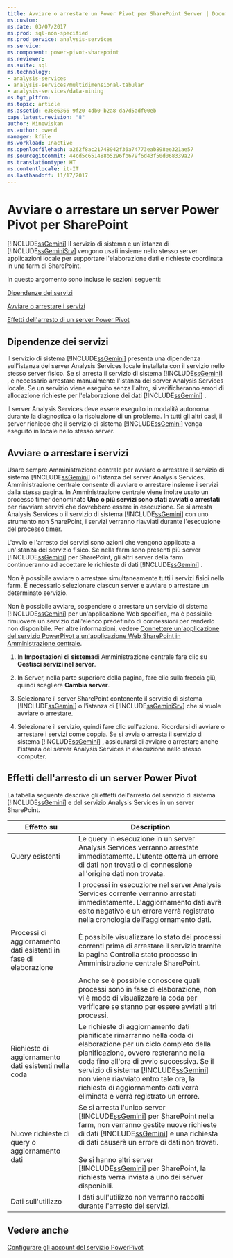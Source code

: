 ```yaml
---
title: Avviare o arrestare un Power Pivot per SharePoint Server | Documenti Microsoft
ms.custom: 
ms.date: 03/07/2017
ms.prod: sql-non-specified
ms.prod_service: analysis-services
ms.service: 
ms.component: power-pivot-sharepoint
ms.reviewer: 
ms.suite: sql
ms.technology:
- analysis-services
- analysis-services/multidimensional-tabular
- analysis-services/data-mining
ms.tgt_pltfrm: 
ms.topic: article
ms.assetid: e38e6366-9f20-4db0-b2a8-da7d5adf00eb
caps.latest.revision: "8"
author: Minewiskan
ms.author: owend
manager: kfile
ms.workload: Inactive
ms.openlocfilehash: a262f8ac21748942f36a74773eab898ee321ae57
ms.sourcegitcommit: 44cd5c651488b5296fb679f6d43f50d068339a27
ms.translationtype: HT
ms.contentlocale: it-IT
ms.lasthandoff: 11/17/2017
---
```

# <a name="start-or-stop-a-power-pivot-for-sharepoint-server"></a>Avviare o arrestare un server Power Pivot per SharePoint
  [!INCLUDE[ssGemini](../../includes/ssgemini-md.md)] Il servizio di sistema e un'istanza di [!INCLUDE[ssGeminiSrv](../../includes/ssgeminisrv-md.md)] vengono usati insieme nello stesso server applicazioni locale per supportare l'elaborazione dati e richieste coordinata in una farm di SharePoint.  
  
 In questo argomento sono incluse le sezioni seguenti:  
  
 [Dipendenze dei servizi](#dependencies)  
  
 [Avviare o arrestare i servizi](#startstop)  
  
 [Effetti dell'arresto di un server Power Pivot](#effects)  
  
##  <a name="dependencies"></a> Dipendenze dei servizi  
 Il servizio di sistema [!INCLUDE[ssGemini](../../includes/ssgemini-md.md)] presenta una dipendenza sull'istanza del server Analysis Services locale installata con il servizio nello stesso server fisico. Se si arresta il servizio di sistema [!INCLUDE[ssGemini](../../includes/ssgemini-md.md)] , è necessario arrestare manualmente l'istanza del server Analysis Services locale. Se un servizio viene eseguito senza l'altro, si verificheranno errori di allocazione richieste per l'elaborazione dei dati [!INCLUDE[ssGemini](../../includes/ssgemini-md.md)] .  
  
 Il server Analysis Services deve essere eseguito in modalità autonoma durante la diagnostica o la risoluzione di un problema. In tutti gli altri casi, il server richiede che il servizio di sistema [!INCLUDE[ssGemini](../../includes/ssgemini-md.md)] venga eseguito in locale nello stesso server.  
  
##  <a name="startstop"></a> Avviare o arrestare i servizi  
 Usare sempre Amministrazione centrale per avviare o arrestare il servizio di sistema [!INCLUDE[ssGemini](../../includes/ssgemini-md.md)] o l'istanza del server Analysis Services. Amministrazione centrale consente di avviare o arrestare insieme i servizi dalla stessa pagina. In Amministrazione centrale viene inoltre usato un processo timer denominato **Uno o più servizi sono stati avviati o arrestati** per riavviare servizi che dovrebbero essere in esecuzione. Se si arresta Analysis Services o il servizio di sistema [!INCLUDE[ssGemini](../../includes/ssgemini-md.md)] con uno strumento non SharePoint, i servizi verranno riavviati durante l'esecuzione del processo timer.  
  
 L'avvio e l'arresto dei servizi sono azioni che vengono applicate a un'istanza del servizio fisico. Se nella farm sono presenti più server [!INCLUDE[ssGemini](../../includes/ssgemini-md.md)] per SharePoint, gli altri server della farm continueranno ad accettare le richieste di dati [!INCLUDE[ssGemini](../../includes/ssgemini-md.md)] .  
  
 Non è possibile avviare o arrestare simultaneamente tutti i servizi fisici nella farm. È necessario selezionare ciascun server e avviare o arrestare un determinato servizio.  
  
 Non è possibile avviare, sospendere o arrestare un servizio di sistema [!INCLUDE[ssGemini](../../includes/ssgemini-md.md)] per un'applicazione Web specifica, ma è possibile rimuovere un servizio dall'elenco predefinito di connessioni per renderlo non disponibile. Per altre informazioni, vedere [Connettere un'applicazione del servizio PowerPivot a un'applicazione Web SharePoint in Amministrazione centrale](../../analysis-services/power-pivot-sharepoint/connect-power-pivot-service-app-to-sharepoint-web-app-in-ca.md).  
  
1.  In **Impostazioni di sistema**di Amministrazione centrale fare clic su **Gestisci servizi nel server**.  
  
2.  In Server, nella parte superiore della pagina, fare clic sulla freccia giù, quindi scegliere **Cambia server**.  
  
3.  Selezionare il server SharePoint contenente il servizio di sistema [!INCLUDE[ssGemini](../../includes/ssgemini-md.md)] o l'istanza di [!INCLUDE[ssGeminiSrv](../../includes/ssgeminisrv-md.md)] che si vuole avviare o arrestare.  
  
4.  Selezionare il servizio, quindi fare clic sull'azione. Ricordarsi di avviare o arrestare i servizi come coppia. Se si avvia o arresta il servizio di sistema [!INCLUDE[ssGemini](../../includes/ssgemini-md.md)] , assicurarsi di avviare o arrestare anche l'istanza del server Analysis Services in esecuzione nello stesso computer.  
  
##  <a name="effects"></a> Effetti dell'arresto di un server Power Pivot  
 La tabella seguente descrive gli effetti dell'arresto del servizio di sistema [!INCLUDE[ssGemini](../../includes/ssgemini-md.md)] e del servizio Analysis Services in un server SharePoint.  
  
|Effetto su|Description|  
|---------------|-----------------|  
|Query esistenti|Le query in esecuzione in un server Analysis Services verranno arrestate immediatamente. L'utente otterrà un errore di dati non trovati o di connessione all'origine dati non trovata.|  
|Processi di aggiornamento dati esistenti in fase di elaborazione|I processi in esecuzione nel server Analysis Services corrente verranno arrestati immediatamente. L'aggiornamento dati avrà esito negativo e un errore verrà registrato nella cronologia dell'aggiornamento dati.<br /><br /> È possibile visualizzare lo stato dei processi correnti prima di arrestare il servizio tramite la pagina Controlla stato processo in Amministrazione centrale SharePoint.<br /><br /> Anche se è possibile conoscere quali processi sono in fase di elaborazione, non vi è modo di visualizzare la coda per verificare se stanno per essere avviati altri processi.|  
|Richieste di aggiornamento dati esistenti nella coda|Le richieste di aggiornamento dati pianificate rimarranno nella coda di elaborazione per un ciclo completo della pianificazione, ovvero resteranno nella coda fino all'ora di avvio successiva. Se il servizio di sistema [!INCLUDE[ssGemini](../../includes/ssgemini-md.md)] non viene riavviato entro tale ora, la richiesta di aggiornamento dati verrà eliminata e verrà registrato un errore.|  
|Nuove richieste di query o aggiornamento dati|Se si arresta l'unico server [!INCLUDE[ssGemini](../../includes/ssgemini-md.md)] per SharePoint nella farm, non verranno gestite nuove richieste di dati [!INCLUDE[ssGemini](../../includes/ssgemini-md.md)] e una richiesta di dati causerà un errore di dati non trovati.<br /><br /> Se si hanno altri server [!INCLUDE[ssGemini](../../includes/ssgemini-md.md)] per SharePoint, la richiesta verrà inviata a uno dei server disponibili.|  
|Dati sull'utilizzo|I dati sull'utilizzo non verranno raccolti durante l'arresto dei servizi.|  
  
## <a name="see-also"></a>Vedere anche  
 [Configurare gli account del servizio PowerPivot](../../analysis-services/power-pivot-sharepoint/configure-power-pivot-service-accounts.md)  
  
  
